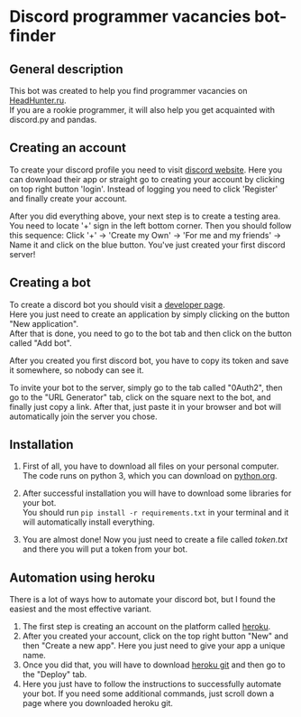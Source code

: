 # Discord programmer vacancies bot-finder

## General description

This bot was created to help you find programmer vacancies on [HeadHunter.ru](https://hh.ru/).\
If you are a rookie programmer, it will also help you get acquainted with discord.py and pandas.

## Creating an account

To create your discord profile you need to visit [discord website](https://discord.com/). Here you can download their app
or straight go to creating your account by clicking on top right button 'login'. Instead of logging you need to click 'Register' and finally create your account.

After you did everything above, your next step is to create a testing area. You need to locate '+' sign in the left bottom corner.
Then you should follow this sequence: Click '+' -> 'Create my Own' -> 'For me and my friends' -> Name it and click on the blue button.
You've just created your first discord server!

## Creating a bot

To create a discord bot you should visit a [developer page](https://discord.com/developers/applications/).\
Here you just need to create an application by simply clicking on the button "New application".\
After that is done, you need to go to the bot tab and then click on the button called "Add bot".

After you created you first discord bot, you have to copy its token and save it somewhere, so nobody can see it.

To invite your bot to the server, simply go to the tab called "0Auth2", then go to the "URL Generator" tab, 
click on the square next to the bot, and finally just copy a link. After that, just paste it in your browser and bot will automatically join the server you chose.

## Installation

1. First of all, you have to download all files on your personal computer. The code runs on python 3,
 which you can download on [python.org](https://www.python.org/downloads/).
 
2. After successful installation you will have to download some libraries for your bot.\
You should run `pip install -r requirements.txt` in your terminal and it will automatically install everything.
    
3. You are almost done! Now you just need to create a file called *token.txt* and there you will put a token from your bot.


## Automation using heroku

There is a lot of ways how to automate your discord bot, but I found the easiest and the most effective variant.

1. The first step is creating an account on the platform called [heroku](https://www.heroku.com/).
2. After you created your account, click on the top right button "New" and then "Create a new app". Here you just need to give your app a unique name.
3. Once you did that, you will have to download [heroku git](https://devcenter.heroku.com/articles/heroku-cli) and then go to the "Deploy" tab.
4. Here you just have to follow the instructions to successfully automate your bot. If you need some additional commands, just scroll down a page where you downloaded heroku git.

